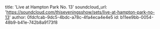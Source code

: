 title: 'Live at Hampton Park No. 13'
soundcloud_url: 'https://soundcloud.com/thiseveningsshow/sets/live-at-hampton-park-no-13'
author: 0fdcfcab-9dc5-4bdc-a78c-4fa4eca4e4e5
id: b11ee9bb-0054-48b9-b41e-742b8a9173f8
